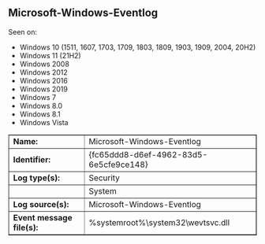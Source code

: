 ## Microsoft-Windows-Eventlog

Seen on:
* Windows 10 (1511, 1607, 1703, 1709, 1803, 1809, 1903, 1909, 2004, 20H2)
* Windows 11 (21H2)
* Windows 2008
* Windows 2012
* Windows 2016
* Windows 2019
* Windows 7
* Windows 8.0
* Windows 8.1
* Windows Vista

<table border="1" class="docutils">
  <tbody>
    <tr>
      <td><b>Name:</b></td>
      <td>Microsoft-Windows-Eventlog</td>
    </tr>
    <tr>
      <td><b>Identifier:</b></td>
      <td>{fc65ddd8-d6ef-4962-83d5-6e5cfe9ce148}</td>
    </tr>
    <tr>
      <td><b>Log type(s):</b></td>
      <td>Security</td>
    </tr>
    <tr>
      <td>&nbsp;</td>
      <td>System</td>
    </tr>
    <tr>
      <td><b>Log source(s):</b></td>
      <td>Microsoft-Windows-Eventlog</td>
    </tr>
    <tr>
      <td><b>Event message file(s):</b></td>
      <td>%systemroot%\system32\wevtsvc.dll</td>
    </tr>
  </tbody>
</table>

&nbsp;

